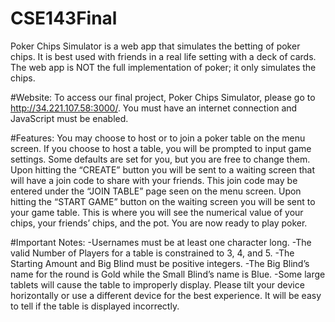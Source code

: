 # CSE143Final
Poker Chips Simulator is a web app that simulates the betting of poker chips. It is best used with friends in a real life setting with a deck of cards. The web app is NOT the full implementation of poker; it only simulates the chips.

#Website:
To access our final project, Poker Chips Simulator, please go to http://34.221.107.58:3000/. You must have an internet connection and JavaScript must be enabled.

#Features:
You may choose to host or to join a poker table on the menu screen. If you choose to host a table, you will be prompted to input game settings. Some defaults are set for you, but you are free to change them. Upon hitting the “CREATE” button you will be sent to a waiting screen that will have a join code to share with your friends. This join code may be entered under the “JOIN TABLE” page seen on the menu screen.
Upon hitting the “START GAME” button on the waiting screen you will be sent to your game table. This is where you will see the numerical value of your chips, your friends’ chips, and the pot. You are now ready to play poker.

#Important Notes:
-Usernames must be at least one character long.
-The valid Number of Players for a table is constrained to 3, 4, and 5. 
-The Starting Amount and Big Blind must be positive integers. 
-The Big Blind’s name for the round is Gold while the Small Blind’s name is Blue.
-Some large tablets will cause the table to improperly display. Please tilt your device horizontally or use a different device for the best experience. It will be easy to tell if the table is displayed incorrectly.
